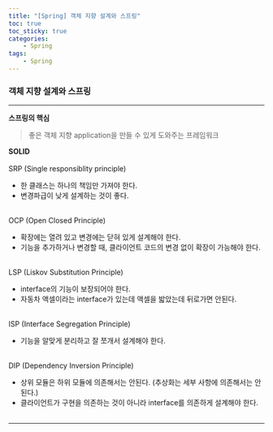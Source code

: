 ```yaml
---
title: "[Spring] 객체 지향 설계와 스프링"
toc: true
toc_sticky: true
categories: 
    - Spring
tags:
    - Spring
---
```


### 객체 지향 설계와 스프링
---
**스프링의 핵심**
>좋은 객체 지향 application을 만들 수 있게 도와주는 프레임워크

**SOLID** <br><br>
SRP (Single responsiblity principle)
* 한 클래스는 하나의 책임만 가져야 한다.
* 변경파급이 낮게 설계하는 것이 좋다.<br><br>
  

OCP (Open Closed Principle)
* 확장에는 열려 있고 변경에는 닫혀 있게 설계해야 한다.
* 기능을 추가하거나 변경할 때, 클라이언트 코드의 변경 없이 확장이 가능해야 한다.<br><br>

LSP (Liskov Substitution Principle)
* interface의 기능이 보장되어야 한다.
* 자동차 액셀이라는 interface가 있는데 액셀을 밟았는데 뒤로가면 안된다.<br><br>

ISP (Interface Segregation Principle)
* 기능을 알맞게 분리하고 잘 쪼개서 설계해야 한다.<br><br>

DIP (Dependency Inversion Principle)
* 상위 모듈은 하위 모듈에 의존해서는 안된다. (추상화는 세부 사항에 의존해서는 안된다.)
* 클라이언트가 구현을 의존하는 것이 아니라 interface를 의존하게 설계해야 한다.<br><br>

----



